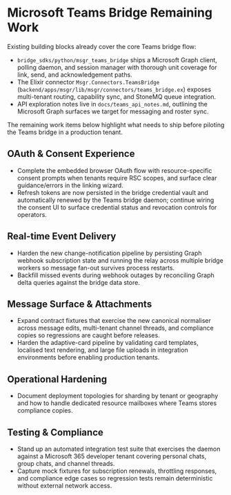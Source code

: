# Microsoft Teams Bridge Remaining Work

Existing building blocks already cover the core Teams bridge flow:

- `bridge_sdks/python/msgr_teams_bridge` ships a Microsoft Graph client, polling daemon, and
  session manager with thorough unit coverage for link, send, and acknowledgement paths.
- The Elixir connector `Msgr.Connectors.TeamsBridge` (`backend/apps/msgr/lib/msgr/connectors/teams_bridge.ex`)
  exposes multi-tenant routing, capability sync, and StoneMQ queue integration.
- API exploration notes live in `docs/teams_api_notes.md`, outlining the Microsoft Graph surfaces we
  target for messaging and roster sync.

The remaining work items below highlight what needs to ship before piloting the Teams bridge in a
production tenant.

## OAuth & Consent Experience
- Complete the embedded browser OAuth flow with resource-specific consent prompts when tenants
  require RSC scopes, and surface clear guidance/errors in the linking wizard.
- Refresh tokens are now persisted in the bridge credential vault and automatically renewed by the
  Teams bridge daemon; continue wiring the consent UI to surface credential status and revocation
  controls for operators.

## Real-time Event Delivery
- Harden the new change-notification pipeline by persisting Graph webhook subscription state and
  running the relay across multiple bridge workers so message fan-out survives process restarts.
- Backfill missed events during webhook outages by reconciling Graph delta queries against the bridge
  data store.

## Message Surface & Attachments
- Expand contract fixtures that exercise the new canonical normaliser across message edits,
  multi-tenant channel threads, and compliance copies so regressions are caught before releases.
- Harden the adaptive-card pipeline by validating card templates, localised text rendering, and
  large file uploads in integration environments before enabling production tenants.

## Operational Hardening
- Document deployment topologies for sharding by tenant or geography and how to handle dedicated
  resource mailboxes where Teams stores compliance copies.

## Testing & Compliance
- Stand up an automated integration test suite that exercises the daemon against a Microsoft 365
  developer tenant covering personal chats, group chats, and channel threads.
- Capture mock fixtures for subscription renewals, throttling responses, and compliance edge cases so
  regression tests remain deterministic without external network access.
